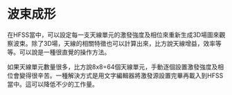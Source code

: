 # 波束成形

在HFSS當中，可以設定每一支天線單元的激發強度及相位來重新生成3D場圖來觀察波束。除了3D場，天線的相關特徵也可以計算出來，比方說天線增益，效率等等。可以說是一種很直覺的操作方法。

如果天線單元數量很多，比方說8x8=64個天線單元，手動逐個設置激發強度及相位會變得很辛苦。一種解決方式是用文字編輯器將激發源設置完畢再載入到HFSS當中。這可以降低不少的工作量。

